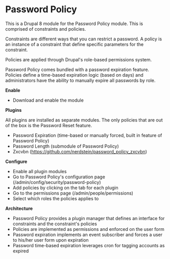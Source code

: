 Password Policy
===============

This is a Drupal 8 module for the Password Policy module. This is 
comprised of constraints and policies.

Constraints are different ways that you can restrict a password. A 
policy is an instance of a constraint that define specific parameters 
for the constraint.

Policies are applied through Drupal's role-based permissions system.

Password Policy comes bundled with a password expiration feature. 
Policies define a time-based expiration logic (based on days) and 
administrators have the ability to manually expire all passwords by 
role.


**Enable**

-  Download and enable the module


**Plugins**

All plugins are installed as separate modules. The only policies that 
are out of the box is the Password Reset feature.

-  Password Expiration (time-based or manually forced, built in feature 
of Password Policy)
-  Password Length (submodule of Password Policy)
-  Zxcvbn (https://github.com/nerdstein/password_policy_zxcvbn)


**Configure**

-  Enable all plugin modules
-  Go to Password Policy's configuration page 
(/admin/config/security/password-policy)
-  Add policies by clicking on the tab for each plugin
-  Go to the permissions page (/admin/people/permissions)
-  Select which roles the policies applies to


**Architecture**

-  Password Policy provides a plugin manager that defines an interface 
for constraints and the constraint's policies
-  Policies are implemented as permissions and enforced on the user form
-  Password expiration implements an event subscriber and forces a user 
to his/her user form upon expiration
-  Password time-based expiration leverages cron for tagging accounts as
 expired
